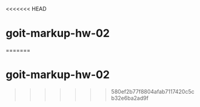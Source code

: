 <<<<<<< HEAD

# goit-markup-hw-02

=======

# goit-markup-hw-02

> > > > > > > 580ef2b77f8804afab7117420c5cb32e6ba2ad9f
